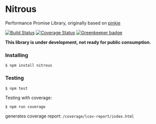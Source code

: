 # Nitrous

Performance Promise Library, originally based on [pinkie](https://github.com/floatdrop/pinkie)

[![Build Status](https://travis-ci.org/vitaly-t/nitrous.svg?branch=master)](https://travis-ci.org/vitaly-t/nitrous)
[![Coverage Status](https://coveralls.io/repos/vitaly-t/nitrous/badge.svg?branch=master)](https://coveralls.io/r/vitaly-t/nitrous?branch=master) [![Greenkeeper badge](https://badges.greenkeeper.io/vitaly-t/nitrous.svg)](https://greenkeeper.io/)

**This library is under development, not ready for public consumption.**

### Installing

```
$ npm install nitrous
```

### Testing

```
$ npm test
```

Testing with coverage:
```
$ npm run coverage
```
generates coverage report: `/coverage/lcov-report/index.html`
